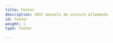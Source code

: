 ```yaml
---
title: Footer
description: 2017 manuels de voiture allemands
id: footer
weight: 1
type: footer

---
```

